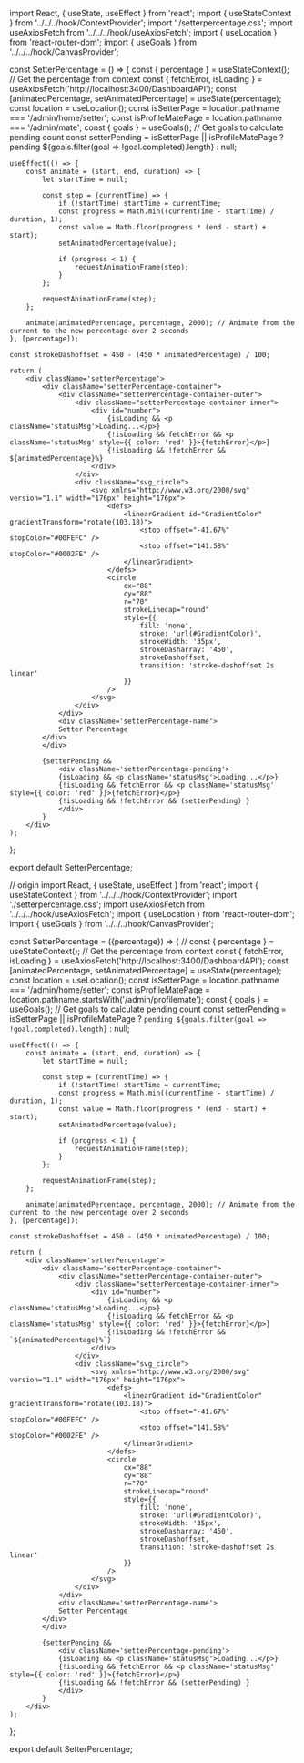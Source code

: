  import React, { useState, useEffect } from 'react';
import { useStateContext } from '../../../hook/ContextProvider';
import './setterpercentage.css';
import useAxiosFetch from '../../../hook/useAxiosFetch';
import { useLocation } from 'react-router-dom';
import { useGoals } from '../../../hook/CanvasProvider';

const SetterPercentage = () => {
    const { percentage } = useStateContext(); // Get the percentage from context
    const { fetchError, isLoading } = useAxiosFetch('http://localhost:3400/DashboardAPI');
    const [animatedPercentage, setAnimatedPercentage] = useState(percentage);
    const location = useLocation();
    const isSetterPage = location.pathname === '/admin/home/setter';
    const isProfileMatePage = location.pathname === '/admin/mate';
    const { goals } = useGoals(); // Get goals to calculate pending count
    const setterPending = isSetterPage || isProfileMatePage ? pending ${goals.filter(goal => !goal.completed).length} : null;

    useEffect(() => {
        const animate = (start, end, duration) => {
            let startTime = null;

            const step = (currentTime) => {
                if (!startTime) startTime = currentTime;
                const progress = Math.min((currentTime - startTime) / duration, 1);
                const value = Math.floor(progress * (end - start) + start);
                setAnimatedPercentage(value);

                if (progress < 1) {
                    requestAnimationFrame(step);
                }
            };

            requestAnimationFrame(step);
        };

        animate(animatedPercentage, percentage, 2000); // Animate from the current to the new percentage over 2 seconds
    }, [percentage]);

    const strokeDashoffset = 450 - (450 * animatedPercentage) / 100;

    return (
        <div className='setterPercentage'>
            <div className="setterPercentage-container">
                <div className="setterPercentage-container-outer">
                    <div className="setterPercentage-container-inner">
                        <div id="number">
                            {isLoading && <p className='statusMsg'>Loading...</p>}
                            {!isLoading && fetchError && <p className='statusMsg' style={{ color: 'red' }}>{fetchError}</p>}
                            {!isLoading && !fetchError && ${animatedPercentage}%}
                        </div>  
                    </div>
                    <div className="svg_circle">
                        <svg xmlns="http://www.w3.org/2000/svg" version="1.1" width="176px" height="176px">
                            <defs>
                                <linearGradient id="GradientColor" gradientTransform="rotate(103.18)">
                                    <stop offset="-41.67%" stopColor="#00FEFC" />
                                    <stop offset="141.58%" stopColor="#0002FE" />
                                </linearGradient>
                            </defs>
                            <circle
                                cx="88"
                                cy="88"
                                r="70"
                                strokeLinecap="round"
                                style={{
                                    fill: 'none',
                                    stroke: 'url(#GradientColor)',
                                    strokeWidth: '35px',
                                    strokeDasharray: '450',
                                    strokeDashoffset,
                                    transition: 'stroke-dashoffset 2s linear'
                                }}
                            />
                        </svg>
                    </div>
                </div>
                <div className='setterPercentage-name'>
                Setter Percentage
            </div>
            </div>
          
            {setterPending &&
                <div className='setterPercentage-pending'>
                {isLoading && <p className='statusMsg'>Loading...</p>}
                {!isLoading && fetchError && <p className='statusMsg' style={{ color: 'red' }}>{fetchError}</p>}
                {!isLoading && !fetchError && (setterPending) }
                </div>
            }
        </div>
    );
};

export default SetterPercentage;




// origin
import React, { useState, useEffect } from 'react';
import { useStateContext } from '../../../hook/ContextProvider';
import './setterpercentage.css';
import useAxiosFetch from '../../../hook/useAxiosFetch';
import { useLocation } from 'react-router-dom';
import { useGoals } from '../../../hook/CanvasProvider';

const SetterPercentage = ({percentage}) => {
    // const { percentage } = useStateContext(); // Get the percentage from context
    const { fetchError, isLoading } = useAxiosFetch('http://localhost:3400/DashboardAPI');
    const [animatedPercentage, setAnimatedPercentage] = useState(percentage);
    const location = useLocation();
    const isSetterPage = location.pathname === '/admin/home/setter';
    const isProfileMatePage = location.pathname.startsWith('/admin/profilemate');
    const { goals } = useGoals(); // Get goals to calculate pending count
    const setterPending = isSetterPage || isProfileMatePage ? `pending ${goals.filter(goal => !goal.completed).length}` : null;

    useEffect(() => {
        const animate = (start, end, duration) => {
            let startTime = null;

            const step = (currentTime) => {
                if (!startTime) startTime = currentTime;
                const progress = Math.min((currentTime - startTime) / duration, 1);
                const value = Math.floor(progress * (end - start) + start);
                setAnimatedPercentage(value);

                if (progress < 1) {
                    requestAnimationFrame(step);
                }
            };

            requestAnimationFrame(step);
        };

        animate(animatedPercentage, percentage, 2000); // Animate from the current to the new percentage over 2 seconds
    }, [percentage]);

    const strokeDashoffset = 450 - (450 * animatedPercentage) / 100;

    return (
        <div className='setterPercentage'>
            <div className="setterPercentage-container">
                <div className="setterPercentage-container-outer">
                    <div className="setterPercentage-container-inner">
                        <div id="number">
                            {isLoading && <p className='statusMsg'>Loading...</p>}
                            {!isLoading && fetchError && <p className='statusMsg' style={{ color: 'red' }}>{fetchError}</p>}
                            {!isLoading && !fetchError && `${animatedPercentage}%`}
                        </div>  
                    </div>
                    <div className="svg_circle">
                        <svg xmlns="http://www.w3.org/2000/svg" version="1.1" width="176px" height="176px">
                            <defs>
                                <linearGradient id="GradientColor" gradientTransform="rotate(103.18)">
                                    <stop offset="-41.67%" stopColor="#00FEFC" />
                                    <stop offset="141.58%" stopColor="#0002FE" />
                                </linearGradient>
                            </defs>
                            <circle
                                cx="88"
                                cy="88"
                                r="70"
                                strokeLinecap="round"
                                style={{
                                    fill: 'none',
                                    stroke: 'url(#GradientColor)',
                                    strokeWidth: '35px',
                                    strokeDasharray: '450',
                                    strokeDashoffset,
                                    transition: 'stroke-dashoffset 2s linear'
                                }}
                            />
                        </svg>
                    </div>
                </div>
                <div className='setterPercentage-name'>
                Setter Percentage
            </div>
            </div>
          
            {setterPending &&
                <div className='setterPercentage-pending'>
                {isLoading && <p className='statusMsg'>Loading...</p>}
                {!isLoading && fetchError && <p className='statusMsg' style={{ color: 'red' }}>{fetchError}</p>}
                {!isLoading && !fetchError && (setterPending) }
                </div>
            }
        </div>
    );
};

export default SetterPercentage;
